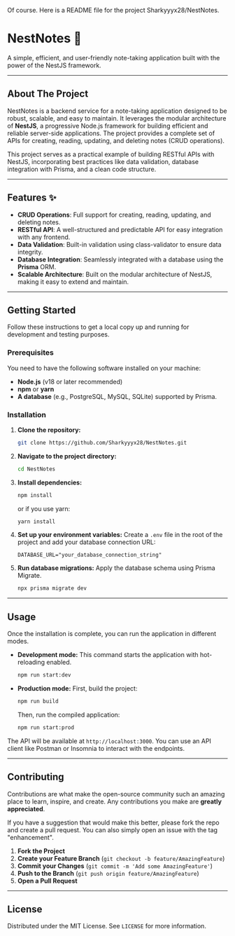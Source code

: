 Of course. Here is a README file for the project Sharkyyyx28/NestNotes.

# NestNotes 📝

A simple, efficient, and user-friendly note-taking application built with the power of the NestJS framework.

-----

## About The Project

NestNotes is a backend service for a note-taking application designed to be robust, scalable, and easy to maintain. It leverages the modular architecture of **NestJS**, a progressive Node.js framework for building efficient and reliable server-side applications. The project provides a complete set of APIs for creating, reading, updating, and deleting notes (CRUD operations).

This project serves as a practical example of building RESTful APIs with NestJS, incorporating best practices like data validation, database integration with Prisma, and a clean code structure.

-----

## Features ✨

  * **CRUD Operations**: Full support for creating, reading, updating, and deleting notes.
  * **RESTful API**: A well-structured and predictable API for easy integration with any frontend.
  * **Data Validation**: Built-in validation using class-validator to ensure data integrity.
  * **Database Integration**: Seamlessly integrated with a database using the **Prisma** ORM.
  * **Scalable Architecture**: Built on the modular architecture of NestJS, making it easy to extend and maintain.

-----

## Getting Started

Follow these instructions to get a local copy up and running for development and testing purposes.

### Prerequisites

You need to have the following software installed on your machine:

  * **Node.js** (v18 or later recommended)
  * **npm** or **yarn**
  * **A database** (e.g., PostgreSQL, MySQL, SQLite) supported by Prisma.

### Installation

1.  **Clone the repository:**

    ```bash
    git clone https://github.com/Sharkyyyx28/NestNotes.git
    ```

2.  **Navigate to the project directory:**

    ```bash
    cd NestNotes
    ```

3.  **Install dependencies:**

    ```bash
    npm install
    ```

    or if you use yarn:

    ```bash
    yarn install
    ```

4.  **Set up your environment variables:**
    Create a `.env` file in the root of the project and add your database connection URL:

    ```env
    DATABASE_URL="your_database_connection_string"
    ```

5.  **Run database migrations:**
    Apply the database schema using Prisma Migrate.

    ```bash
    npx prisma migrate dev
    ```

-----

## Usage

Once the installation is complete, you can run the application in different modes.

  * **Development mode:**
    This command starts the application with hot-reloading enabled.

    ```bash
    npm run start:dev
    ```

  * **Production mode:**
    First, build the project:

    ```bash
    npm run build
    ```

    Then, run the compiled application:

    ```bash
    npm run start:prod
    ```

The API will be available at `http://localhost:3000`. You can use an API client like Postman or Insomnia to interact with the endpoints.

-----

## Contributing

Contributions are what make the open-source community such an amazing place to learn, inspire, and create. Any contributions you make are **greatly appreciated**.

If you have a suggestion that would make this better, please fork the repo and create a pull request. You can also simply open an issue with the tag "enhancement".

1.  **Fork the Project**
2.  **Create your Feature Branch** (`git checkout -b feature/AmazingFeature`)
3.  **Commit your Changes** (`git commit -m 'Add some AmazingFeature'`)
4.  **Push to the Branch** (`git push origin feature/AmazingFeature`)
5.  **Open a Pull Request**

-----

## License

Distributed under the MIT License. See `LICENSE` for more information.